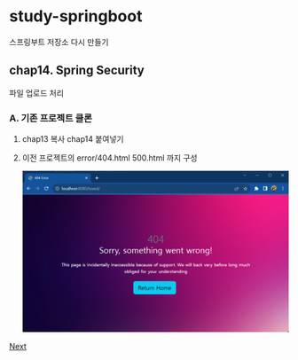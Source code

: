 # study-springboot
스프링부트 저장소 다시 만들기

## chap14. Spring Security
파일 업로드 처리

### A. 기존 프로젝트 클론
1. chap13 복사 chap14 붙여넣기
2. 이전 프로젝트의 error/404.html 500.html 까지 구성

	<img src="https://raw.githubusercontent.com/hugoMGSung/study-springboot/main/images/sb0102.png" width="600">





[Next](https://github.com/hugoMGSung/study-springboot/blob/main/CHAP15.md)